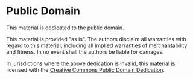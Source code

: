 Public Domain
====

This material is dedicated to the public domain.

This material is provided "as is".  The authors disclaim all warranties with regard to this material, including all implied warranties of merchantability and fitness.  In no event shall the authors be liable for damages.

In jurisdictions where the above dedication is invalid, this material is licensed with the [Creative Commons Public Domain Dedication](https://creativecommons.org/publicdomain/zero/1.0/).
